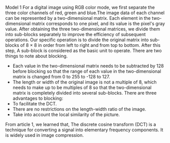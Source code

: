 Model 1
For a digital image using RGB color mode, we first separate the three color channels of red, green and blue.The image data of each channel can be represented by a two-dimensional matrix. Each element in the two-dimensional matrix corresponds to one pixel, and its value is the pixel's gray value. After obtaining the three two-dimensional matrices, we divide them into sub-blocks separately to improve the efficiency of subsequent operations. Our specific operation is to divide the original matrix into sub-blocks of 8 × 8 in order from left to right and from top to bottom. After this step, A sub-block is considered as the basic unit to operate.
There are two things to note about blocking.
* Each value in the two-dimensional matrix needs to be subtracted by 128 before blocking so that the range of each value in the two-dimensional matrix is changed from 0 to 255 to -128 to 127.
* The length or width of the original image is not a multiple of 8, which needs to make up to be multiples of 8 so that the two-dimensional matrix is completely divided into several sub-blocks.
There are three advantages to blocking:
* To facilitate the DCT.
* There are no restrictions on the length-width ratio of the image.
* Take into account the local similarity of the picture.

From article 1, we learned that, The discrete cosine transform (DCT) is a technique for converting a signal into elementary frequency components. It is widely used in image compression. 
